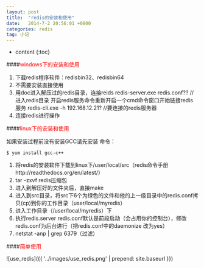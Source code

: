```yaml
---
layout: post
title:  "redis的安装和使用"
date:   2014-7-2 20:56:01 +0800
categories: redis
tag: 小记
---
```


* content
{:toc}

####<font color="red">windows下的安装和使用</font>

1. 下载redis程序软件：redisbin32、redisbin64
2. 不需要安装直接使用
3. 用doc进入解压过的redis目录，连接reids
redis-server.exe redis.conf?? //进入redis目录 开启redis服务命令重新开启一个cmd命令窗口开始链接redis服务
redis-cli.exe -h 192.168.12.21? //要连接的redis服务器
4. 连接redis进行操作

####<font color="red">linux下的安装和使用</font>


如果安装过程前没有安装GCC请先安装  命令：

	$ yum install gcc-c++

1. 将redis的安装软件下载到linux下/user/local/src（redis命令手册http://readthedocs.org/en/latest/）
2. tar -zxvf redis压缩包
3. 进入到解压好的文件夹后，直接make
4. 进入到src目录，将src下6个为绿色的文件和他的上一级目录中的redis.conf拷贝(cp)到你的工作目录（user/local/myredis）
5. 进入工作目录（/user/local/myredis）下
6. 执行redis.server redis.conf默认是前段启动（会占用你的控制台），修改redis.conf为后台进行（把redis.conf中的daemonize 改为yes）
7. netstat -anp \| grep 6379（过滤）

####<font color="red">简单使用</font>

![use_redis]({{ '../images/use_redis.png' | prepend: site.baseurl  }})
